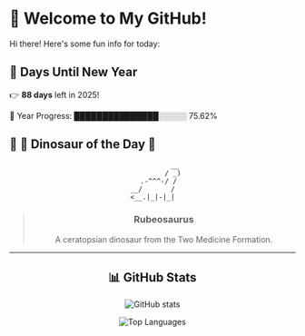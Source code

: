 # 🦖 Welcome to My GitHub!

Hi there! Here's some fun info for today:

## 📅 Days Until New Year
👉 **88 days** left in 2025!

📅 Year Progress: ███████████████░░░░░ 75.62%

## 🌟 🦕 Dinosaur of the Day 🌟

<div align="center">

```text
           __
          / _)
   .-^^^-/ /
__/       /
<__.|_|-|_|
```

> ### **Rubeosaurus**
> A ceratopsian dinosaur from the Two Medicine Formation.

---

## 📊 GitHub Stats
![GitHub stats](https://github-readme-stats.vercel.app/api?username=MAadinP&show_icons=true&theme=tokyonight)

![Top Languages](https://github-readme-stats.vercel.app/api/top-langs/?username=MAadinP&layout=compact&theme=tokyonight&cache_seconds=1)


</div>